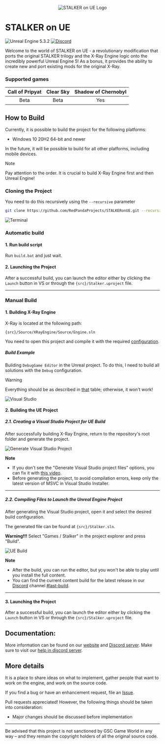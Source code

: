 <p align="center">
    <img src="Resources/Media/LogoText.png" alt="STALKER on UE Logo" />
</p>

# STALKER on UE 

![Unreal Engine 5.3.2](https://img.shields.io/badge/Unreal_Engine-5.3.2-blue) [![Discord](https://img.shields.io/discord/530968529311367178?style=social&logo=Discord&label=Discord)](https://discord.gg/dbBdK2GxKf) 

Welcome to the world of STALKER on UE - a revolutionary modification that ports the original STALKER trilogy and the X-Ray Engine logic onto the incredibly powerful Unreal Engine 5!
As a bonus, it provides the ability to create new and port existing mods for the original X-Ray.

### Supported games

|Call of Pripyat|Clear Sky|Shadow of Chernobyl|
|:-------------:|:-------:|:-----------------:|
|      Beta     |   Beta  |        Yes        |

## How to Build

Currently, it is possible to build the project for the following platforms:
- Windows 10 20H2 64-bit and newer

In the future, it will be possible to build for all other platforms, including mobile devices.

> [!NOTE]
> Pay attention to the order. It is crucial to build X-Ray Engine first and then Unreal Engine!

### Cloning the Project
You need to do this recursively using the `--recursive` parameter

```bash
git clone https://github.com/RedPandaProjects/STALKERonUE.git --recursive
```

<p>
    <img src="Resources/Media/git-clone.png" alt="Terminal" />
</p>

### Automatic build

#### 1. Run build script

Run `build.bat` and just wait.

#### 2. Launching the Project
After a successful build, you can launch the editor either by clicking the `Launch` button in VS or through the `{src}/Stalker.uproject` file. 

---

### Manual Build

#### 1. Building X-Ray Engine
X-Ray is located at the following path:

```path
{src}/Source/XRayEngine/Source/Engine.sln
```

You need to open this project and compile it with the required [configuration](https://s2ue.org/docs/install-and-build/build).

##### Build Example
Building `DebugGame Editor` in the Unreal project. To do this, I need to build all solutions with the `Debug` configuration.

> [!WARNING]
> Everything should be as described in [that](https://s2ue.org/docs/install-and-build/build) table; otherwise, it won't work!

<p>
    <img src="Resources/Media/xray-build.png" alt="Visual Studio" />
</p>

#### 2. Building the UE Project

##### 2.1. Creating a Visual Studio Project for UE Build
After successfully building X-Ray Engine, return to the repository's root folder and generate the project.

<p>
    <img src="Resources/Media/generate-vs-project.png" alt="Generate Visual Studio Project" />
</p>

**Note**
* If you don't see the "Generate Visual Studio project files" options, you can fix it with [this video](https://www.youtube.com/watch?v=MZu5EB2UfiA).
* Before generating the project, to avoid compilation errors, keep only the latest version of MSVC in Visual Studio Installer.

---

##### 2.2. Compiling Files to Launch the Unreal Engine Project
After generating the Visual Studio project, open it and select the desired build configuration.

The generated file can be found at `{src}/Stalker.sln`.

**Warning!!!** Select "Games / Stalker" in the project explorer and press "Build".

<p>
    <img src="Resources/Media/ue-build.png" alt="UE Build" />
</p>

**Note**
* After the build, you can run the editor, but you won't be able to play until you install the full content.
* You can find the current content build for the latest release in our [Discord](https://discord.gg/red-projects-530968529311367178) channel [#last-build](https://discord.com/channels/530968529311367178/1085389969675268196).

---

#### 3. Launching the Project
After a successful build, you can launch the editor either by clicking the `Launch` button in VS or through the `{src}/Stalker.uproject` file. 

## Documentation:

More information can be found on our [website](https://s2ue.org/) and [Discord server](https://discord.gg/red-projects-530968529311367178). Make sure to visit our [help in discord server](https://discord.gg/naeer3KWFS).

## More details

It is a place to share ideas on what to implement, gather people that want to work on the engine,
and work on the source code.

If you find a bug or have an enhancement request, file an [Issue](https://github.com/RedPandaProjects/STALKERonUE/issues).

Pull requests appreciated! However, the following things should be taken into consideration:
* Major changes should be discussed before implementation

---

Be advised that this project is not sanctioned by GSC Game World in any way – and they remain the copyright holders of all the original source code.
